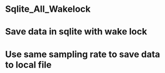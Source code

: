 # Sqlite_All_Wakelock
# Save data in sqlite with wake lock
# Use same sampling rate to save data to local file
